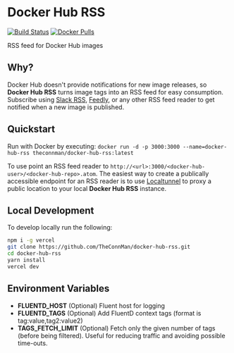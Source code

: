 # Docker Hub RSS

[![Build Status](https://travis-ci.org/TheConnMan/docker-hub-rss.svg?branch=master)](https://travis-ci.org/TheConnMan/docker-hub-rss) [![Docker Pulls](https://img.shields.io/docker/pulls/theconnman/docker-hub-rss.svg)](https://hub.docker.com/r/theconnman/docker-hub-rss/)

RSS feed for Docker Hub images

## Why?

Docker Hub doesn't provide notifications for new image releases, so **Docker Hub RSS** turns image tags into an RSS feed for easy consumption. Subscribe using [Slack RSS](https://slack.com/apps/new/A0F81R7U7-rss), [Feedly](https://feedly.com/), or any other RSS feed reader to get notified when a new image is published.

## Quickstart

Run with Docker by executing: `docker run -d -p 3000:3000 --name=docker-hub-rss theconnman/docker-hub-rss:latest`

To use point an RSS feed reader to `http://<url>:3000/<docker-hub-user>/<docker-hub-repo>.atom`. The easiest way to create a publically accessible endpoint for an RSS reader is to use [Localtunnel](https://localtunnel.github.io/) to proxy a public location to your local **Docker Hub RSS** instance.

## Local Development

To develop locally run the following:

```bash
npm i -g vercel
git clone https://github.com/TheConnMan/docker-hub-rss.git
cd docker-hub-rss
yarn install
vercel dev
```

## Environment Variables

- **FLUENTD_HOST** (Optional) Fluent host for logging
- **FLUENTD_TAGS** (Optional) Add FluentD context tags (format is tag:value,tag2:value2)
- **TAGS_FETCH_LIMIT** (Optional) Fetch only the given number of tags (before being filtered). Useful for reducing traffic and avoiding possible time-outs.
